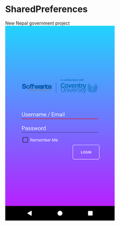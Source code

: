 # SharedPreferences
New Nepal government project
  <img src="https://github.com/Reingi/images/blob/master/sharedpreference.png" width="350" title="Login UI">
